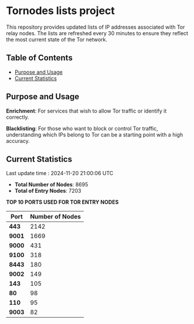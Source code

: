 # Tornodes lists project

This repository provides updated lists of IP addresses associated with Tor relay nodes. The lists are refreshed every 30 minutes to ensure they reflect the most current state of the Tor network.

## Table of Contents

- [Purpose and Usage](#purpose-and-usage)
- [Current Statistics](#current-statistics)


## Purpose and Usage

**Enrichment**: For services that wish to allow Tor traffic or identify it correctly.

**Blacklisting**: For those who want to block or control Tor traffic, understanding which IPs belong to Tor can be a starting point with a high accuracy.

## Current Statistics

Last update time : 2024-11-20 21:00:06 UTC

- **Total Number of Nodes**: 8695
- **Total of Entry Nodes**: 7203

**TOP 10 PORTS USED FOR TOR ENTRY NODES**

| **Port** | **Number of Nodes** |
|------|-----------------|
| **443**   | 2142  |
| **9001**   | 1669  |
| **9000**   | 431  |
| **9100**   | 318  |
| **8443**   | 180  |
| **9002**   | 149  |
| **143**   | 105  |
| **80**   | 98  |
| **110**   | 95  |
| **9003**   | 82  |

